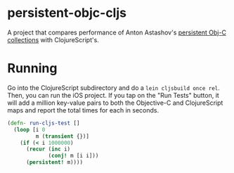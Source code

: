 persistent-objc-cljs
====================

A project that compares performance of Anton Astashov's [persistent Obj-C collections](https://github.com/astashov/persistent.objc) with ClojureScript's.

Running
=======

Go into the ClojureScript subdirectory and do a `lein cljsbuild once rel`. Then, you can run the iOS project. If you tap on the "Run Tests" button, it will add a million key-value pairs to both the Objective-C and ClojureScript maps and report the total times for each in seconds.

```clojure
(defn- run-cljs-test []
  (loop [i 0
         m (transient {})]
    (if (< i 1000000)
      (recur (inc i)
             (conj! m [i i]))
      (persistent! m))))
```
